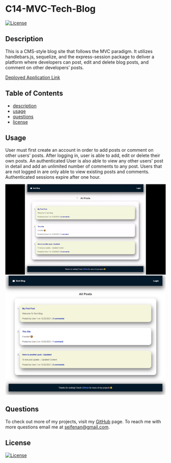 
  # C14-MVC-Tech-Blog  
  [![License](https://img.shields.io/badge/License-MIT-blue.svg)](https://opensource.org/licenses/mit/)

  ## Description  
  This is a CMS-style blog site that follows the MVC paradigm. It utilizes handlebars.js, sequelize, and the express-session package to deliver a platform where developers can post, edit and delete blog posts, and comment on other developers’ posts.

  [Deployed Application Link](https://c14-tech-blog.herokuapp.com/)

  ## Table of Contents 
  * [description](#description)
  * [usage](#usage)
  * [questions](#questions)
  * [license](#license)
  
  ## Usage 
  User must first create an account in order to add posts or comment on other users' posts. After logging in, user is able to add, edit or delete their own posts. An authenticated User is also able to view any other users' post in detail and add an unlimited number of comments to any post. Users that are not logged in are only able to view existing posts and comments. Authenticated sessions expire after one hour.

  <img src="public\images\gif.gif">

  <img src="public\images\screenshot.png">
  
  ## Questions
  To check out more of my projects, visit my [GitHub](https://github.com/seifenan) page.
  To reach me with more questions email me at seifenan@gmail.com. 

  ## License
  [![License](https://img.shields.io/badge/License-MIT-blue.svg)](https://opensource.org/licenses/mit/)
